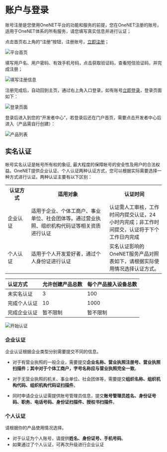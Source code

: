 # 账户与登录
账号注册是您使用OneNET平台的功能和服务的前提，您在OneNET注册的账号，适用于OneNET体系的所有服务，请您填写真实信息并进行认证；

点击首页右上角的“注册”按钮，注册账号，[立即注册](https://open.iot.10086.cn/passport/reg)；

![平台首页](/images/dj/平台首页.png)

填写用户名、用户密码、有效手机号码，点击获取验证码，查看短信验证码，并完成注册；

![填写注册信息](/images/dj/填写注册信息.png)

注册完成后，自动回到主页，通过右上角入口登录，如有账号[立即登录](https://open.iot.10086.cn/passport/login)，登录页面如下：

![登录页面](/images/dj/登录页面.png)

登录后进入到您的“开发者中心”，若登录后还在门户首页，需要点击开发者中心后进入（产品需自行创建）：

![产品列表](/images/dj/产品列表.png)

## 实名认证

帐号实名认证是帐号所有权的象征, 最大程度的保障帐号的安全性及用户的合法权益。OneNET提供企业认证、个人认证两种认证方式，您可以根据实际需要选择一种方式进行认证。两种认证主要有以下区别：

<table>
<tr><th width="15%">认证方式</th><th width="50%">适用对象</th><th>认证时间</th></tr>
<tr><td>企业认证</td><td>适用于企业、个体工商户、事业单位、社会团体等。通过营业执照、组织机构代码证等相关资质进行认证</td><td>认证需人工审核，工作时间内提交认证，24小时内完成；非工作时间提交，认证将于下个工作日内完成</td></tr>
<tr><td>个人认证</td><td>适用于个人开发爱好者，通过个人身份证进行认证</td><td>实名认证影响的OneNET服务产品对照表如下，请根据实际使用情况选择认证方式。</td></tr>
</table>

|认证方式|允许创建产品总数|每个产品接入设备总数|
|:-|:-|:-|
|未实名认证|3|100|
|完成个人认证|10|1000|
|完成企业认证|暂不限制|暂不限制|

![开始认证](/images/dj/开始认证.png)

### 企业认证
企业认证根据企业类型分别需要提交不同的信息。

- 对于有营业执照的一般企业，需要提交**企业名称、营业执照注册号、营业执照扫描件；其中对于个体工商户，字号名称应与营业执照完全一致**。

- 对于无营业执照的机关、事业单位、社会团体等，需要提交**组织名称、组织机构代码、组织机构代码证扫描件**。

- 同时申请企业认证需提供账号管理员信息，提交**账号管理员姓名、身份证号码、职务、电话号码、身份证扫描件、授权书扫描件**。

### 个人认证
请根据你的产品使用情况选择。

- 对于认证为个人账号，请提供**姓名、身份证号、手机号码**。
- 如果通过了个人认证，可再次升级进行企业认证

